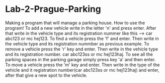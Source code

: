# Lab-2-Prague-Parking
Making a program that will manage a parking house.
How to use the program!
To add a new vehicle write in the letter 'n' and press enter. After that write in the vehicle type and its registration nummer like this -->  car abc123 or mc hej123.
To find a vehicle press the 'f' and enter. Then write in the vehicle type and its registration nummber as previous example.
To remove a vehicle press the 'r' key and enter. Then write in  the vehicle type and its registration number. car abc123ss or mc hej123haj.
To see all the parking spaces in the parking garage simply press key 'a' and then enter.
To move a vehicle press the 'm' key and enter. Then write in the type of the vehicle and it registration number(car abc123ss or mc hej123haj) and enter,
after that give a new spot to the vehicle.


